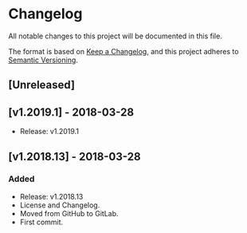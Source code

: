 # Changelog
All notable changes to this project will be documented in this file.

The format is based on [Keep a Changelog](https://keepachangelog.com/en/1.0.0/),
and this project adheres to [Semantic Versioning](https://semver.org/spec/v2.0.0.html).

## [Unreleased]

## [v1.2019.1] - 2018-03-28
- Release: v1.2019.1

## [v1.2018.13] - 2018-03-28
### Added
- Release: v1.2018.13
- License and Changelog.
- Moved from GitHub to GitLab.
- First commit.
